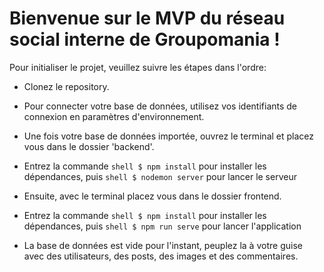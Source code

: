 # Bienvenue sur le MVP du réseau social interne de Groupomania !



Pour initialiser le projet, veuillez suivre les étapes dans l'ordre:

- Clonez le repository.

- Pour connecter votre base de données, utilisez vos identifiants de connexion en paramètres d'environnement.

- Une fois votre base de données importée, ouvrez le terminal et placez vous dans le dossier 'backend'.

- Entrez la commande ```shell $ npm install``` pour installer les dépendances, puis ```shell $ nodemon server``` pour lancer le serveur

- Ensuite, avec le terminal placez vous dans le dossier frontend.

- Entrez la commande ```shell $ npm install``` pour installer les dépendances, puis ```shell $ npm run serve``` pour lancer l'application

- La base de données est vide pour l'instant, peuplez la à votre guise avec des utilisateurs, des posts, des images et des commentaires.
